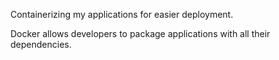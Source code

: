 Containerizing my applications for easier deployment.

Docker allows developers to package applications with all their dependencies.